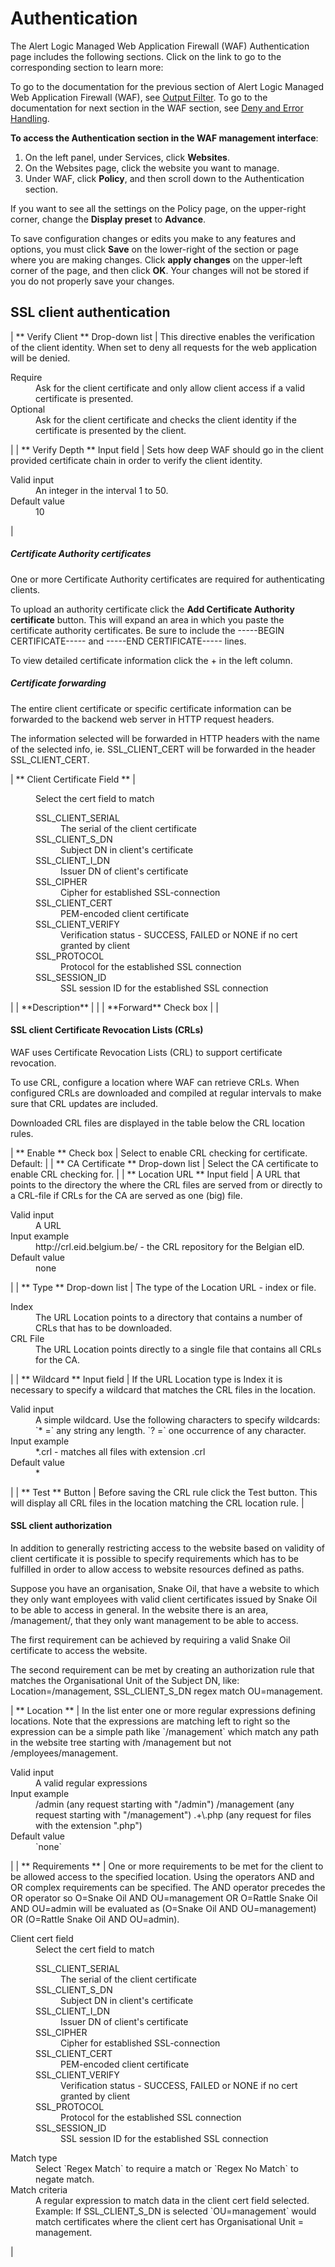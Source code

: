 # Authentication

The Alert Logic Managed Web Application Firewall (WAF) Authentication page includes the following sections. Click on the link to go to the corresponding section to learn more:

<!--<MadCap:menuProxy mc-linked-toc="$topicHeadings" xmlns:MadCap="http://www.madcapsoftware.com/Schemas/MadCap.xsd" />-->
To go to the documentation for the previous section of Alert Logic Managed Web Application Firewall (WAF), see [Output Filter](ref_services_policy_output_filter.md). To go to  the documentation for next section in the WAF section, see [Deny and Error Handling](ref_services_deny_and_error_handling.md).

**To access the Authentication section in the WAF management interface**:

1. On the left panel, under Services, click **Websites**.
2. On the Websites page, click the website you want to manage.
3. Under WAF, click **Policy**, and then scroll down to the Authentication section.

If you want to see all the settings on the Policy page, on the upper-right corner, change  the **Display preset** to **Advance**.

To save configuration changes or edits you make to any features and options, you must click **Save** on the lower-right of the section or page where you are making changes. Click **apply changes** on the upper-left corner of the page, and then click **OK**. Your changes will not be stored if you do not properly save your changes.

## SSL client authentication

<colgroup></colgroup>| **              Verify Client             ** Drop-down list | This directive enables the verification of the client identity. When set to deny all requests for the web application will be denied.<dl><dt>                Require              </dt><dd>Ask for the client certificate and only allow client access if a valid certificate is presented.</dd><dt>                Optional              </dt><dd>Ask for the client certificate and checks the client identity if the certificate is presented by the client.</dd></dl> |
| **              Verify Depth            ** Input field | Sets how deep WAF should go in the client provided certificate chain in order to verify the client identity.<dl><dt>                Valid input              </dt><dd>An integer in the interval 1 to 50.</dd><dt>                Default value              </dt><dd>10</dd></dl> |

##### Certificate Authority certificates

One or more Certificate Authority certificates are required for authenticating clients.

To upload an authority certificate click the **Add Certificate Authority certificate** button. This will expand an area in which you paste the certificate authority certificates. Be sure to include the -----BEGIN CERTIFICATE----- and -----END CERTIFICATE----- lines.

To view detailed certificate information click the + in the left column.

##### Certificate forwarding

The entire client certificate or specific certificate information can be forwarded to the backend web server in HTTP request headers.

The information selected will be forwarded in HTTP headers with the name of the selected info, ie. SSL_CLIENT_CERT will be forwarded in the header SSL_CLIENT_CERT.

<colgroup></colgroup>| **              Client Certificate Field            ** | <dl><dd>Select the cert field to match<dl><dt>                    SSL_CLIENT_SERIAL                  </dt><dd>The serial of the client certificate</dd><dt>                    SSL_CLIENT_S_DN                  </dt><dd>Subject DN in client's certificate</dd><dt>                    SSL_CLIENT_I_DN                  </dt><dd>Issuer DN of client's certificate</dd><dt>                    SSL_CIPHER                  </dt><dd>Cipher for established SSL-connection</dd><dt>                    SSL_CLIENT_CERT                  </dt><dd>PEM-encoded client certificate</dd><dt>                    SSL_CLIENT_VERIFY                  </dt><dd>Verification status - SUCCESS, FAILED or NONE if no cert granted by client</dd><dt>                    SSL_PROTOCOL                  </dt><dd>Protocol for the established SSL connection</dd><dt>                    SSL_SESSION_ID                  </dt><dd>SSL session ID for the established SSL connection</dd></dl></dd></dl> |
| **Description** |  |
| **Forward** Check box |  |

#### SSL client Certificate Revocation Lists (CRLs)                     

WAF uses Certificate Revocation Lists (CRL) to support certificate revocation.

To use CRL, configure a location where WAF can retrieve CRLs. When configured CRLs are downloaded and compiled at regular intervals to make sure that CRL updates are included.

Downloaded CRL files are displayed in the table below the CRL location rules.

<colgroup></colgroup>| **              Enable            ** Check box | Select to enable CRL checking for certificate. Default: <not selected> |
| **              CA Certificate            ** Drop-down list | Select the CA certificate to enable CRL checking for. |
| **              Location URL            ** Input field | A URL that points to the directory the where the CRL files are served from or directly to a CRL-file if CRLs for the CA are served as one (big) file.<dl><dt>                Valid input              </dt><dd>A URL</dd><dt>                Input example              </dt><dd>http://crl.eid.belgium.be/ - the CRL repository for the Belgian eID.</dd><dt>                Default value              </dt><dd>none</dd></dl> |
| **              Type            ** Drop-down list | The type of the Location URL - index or file.<dl><dt>                Index              </dt><dd>The URL Location points to a directory that contains a number of CRLs that has to be downloaded.</dd><dt>                CRL File              </dt><dd>The URL Location points directly to a single file that contains all CRLs for the CA.</dd></dl> |
| **              Wildcard            ** Input field | If the URL Location type is Index it is necessary to specify a wildcard that matches the CRL files in the location.<dl><dt>                Valid input              </dt><dd>A simple wildcard.
Use the following characters to specify wildcards:
`* =` any string any length.
`? =` one occurrence of any character.</dd><dt>                Input example              </dt><dd>*.crl - matches all files with extension .crl</dd><dt>                Default value              </dt><dd>*</dd></dl> |
| **              Test            ** Button | Before saving the CRL rule click the Test button. This will display all CRL files in the location matching the CRL location rule. |

#### SSL client authorization                     

In addition to generally restricting access to the website based on validity of client certificate it is possible to specify requirements which has to be fulfilled in order to allow access to website resources defined as paths.

Suppose you have an organisation, Snake Oil, that have a website to which they only want employees with valid client certificates issued by Snake Oil to be able to access in general. In the website there is an area, /management/, that they only want management to be able to access.

The first requirement can be achieved by requiring a valid Snake Oil certificate to access the website.

The second requirement can be met by creating an authorization rule that matches the Organisational Unit of the Subject DN, like: Location=/management, SSL_CLIENT_S_DN regex match OU=management.

<colgroup></colgroup>| **              Location            ** | In the list enter one or more regular expressions defining locations. Note that the expressions are matching left to right so the expression can be a simple path like `/management` which match any path in the website tree starting with /management but not /employees/management.<dl><dt>                Valid input              </dt><dd>A valid regular expressions</dd><dt>                Input example              </dt><dd>/admin (any request starting with "/admin")
/management (any request starting with "/management")
.+\.php (any request for files with the extension ".php")</dd><dt>                Default value              </dt><dd>`none`</dd></dl> |
| **              Requirements            ** | One or more requirements to be met for the client to be allowed access to the specified location. Using the operators AND and OR complex requirements can be specified. The AND operator precedes the OR operator so O=Snake Oil AND OU=management OR O=Rattle Snake Oil AND OU=admin will be evaluated as (O=Snake Oil AND OU=management) OR (O=Rattle Snake Oil AND OU=admin).<dl><dt>                Client cert field              </dt><dd>Select the cert field to match<dl><dt>                    SSL_CLIENT_SERIAL                  </dt><dd>The serial of the client certificate</dd><dt>                    SSL_CLIENT_S_DN                  </dt><dd>Subject DN in client's certificate</dd><dt>                    SSL_CLIENT_I_DN                  </dt><dd>Issuer DN of client's certificate</dd><dt>                    SSL_CIPHER                  </dt><dd>Cipher for established SSL-connection</dd><dt>                    SSL_CLIENT_CERT                  </dt><dd>PEM-encoded client certificate</dd><dt>                    SSL_CLIENT_VERIFY                  </dt><dd>Verification status - SUCCESS, FAILED or NONE if no cert granted by client</dd><dt>                    SSL_PROTOCOL                  </dt><dd>Protocol for the established SSL connection</dd><dt>                    SSL_SESSION_ID                  </dt><dd>SSL session ID for the established SSL connection</dd></dl></dd><dt>                Match type              </dt><dd>Select `Regex Match` to require a match or `Regex No Match` to negate match.</dd><dt>                Match criteria              </dt><dd>A regular expression to match data in the client cert field selected.
Example: If SSL_CLIENT_S_DN is selected `OU=management` would match certificates where the client cert has Organisational Unit = management.</dd></dl> |
